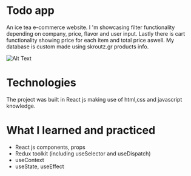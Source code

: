 # Todo app

An ice tea e-commerce website. I 'm showcasing filter functionality depending on company, price, flavor and user input. Lastly there is cart functionality showing price for each item and total price aswell. My database is custom made using skroutz.gr products info.

![Alt Text](IceTea.gif)

# Technologies

The project was built in React js making use of html,css and javascript knowledge.

# What I learned and practiced 
- React js components, props
- Redux toolkit (including useSelector and useDispatch)
- useContext
- useState, useEffect



